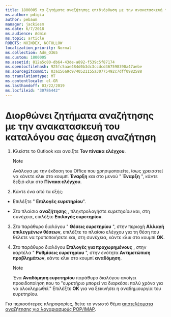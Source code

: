 ```yaml
---
title: 1800005 τα ζητήματα αναζήτησης επιδιόρθωση με την ανακατασκευή του καταλόγου σας άμεση αναζήτηση
ms.author: pdigia
author: pebaum
manager: jackiesm
ms.date: 6/7/2018
ms.audience: Admin
ms.topic: article
ROBOTS: NOINDEX, NOFOLLOW
localization_priority: Normal
ms.collection: Adm_O365
ms.custom: 1800005
ms.assetid: 812a5c80-db64-43de-a892-f539c5f87174
ms.openlocfilehash: 925fc5aae484d0b3dc3ccdcd467598390a47aebe
ms.sourcegitcommit: 03a156a9c9740521155a30775492c7dff0982588
ms.translationtype: MT
ms.contentlocale: el-GR
ms.lasthandoff: 03/22/2019
ms.locfileid: "30786442"
---
```

# <a name="fix-search-issues-by-rebuilding-your-instant-search-catalog"></a>Διορθώνει ζητήματα αναζήτησης με την ανακατασκευή του καταλόγου σας άμεση αναζήτηση

1. Κλείστε το Outlook και ανοίξτε **Τον πίνακα ελέγχου**.
    
    > [!NOTE]
    > Ανάλογα με την έκδοση του Office που χρησιμοποιείτε, ίσως χρειαστεί να κάνετε κλικ στο κουμπί **Έναρξη** και στο μενού " **Έναρξη** ", κάντε δεξιό κλικ στο **Πίνακα ελέγχου**. 
  
2. Κάντε ένα από τα εξής:
    
  - Επιλέξτε " **Επιλογές ευρετηρίου**".
    
  - Στο πλαίσιο **αναζήτησης** , πληκτρολογήστε *ευρετηρίου* και, στη συνέχεια, επιλέξτε **Επιλογές ευρετηρίου**.
    
3. Στο παράθυρο διαλόγου " **Θέσεις ευρετηρίου** ", στην περιοχή **Αλλαγή επιλεγμένων θέσεων**, επιλέξτε το πλαίσιο ελέγχου για τη θέση που θέλετε να τροποποιήσετε και, στη συνέχεια, κάντε κλικ στο κουμπί **OK**.
    
4. Στο παράθυρο διαλόγου **Επιλογές για προχωρημένους** , στην καρτέλα " **Ρυθμίσεις ευρετηρίου** ", στην ενότητα **Αντιμετώπιση προβλημάτων**, κάντε κλικ στο κουμπί **αναδόμηση**.
    
    > [!NOTE]
    > Ένα **Αναδόμηση ευρετηρίου** παράθυρο διαλόγου ανοίγει προειδοποίηση που το "ευρετήριο μπορεί να διαρκέσει πολύ χρόνο για να ολοκληρωθεί." Επιλέξτε **OK** για να ξεκινήσει η αναδημιουργία του ευρετηρίου. 
  
Για περισσότερες πληροφορίες, δείτε το γνωστό θέμα [αποτελέσματα αναζήτησης για λογαριασμούς POP/IMAP](https://support.office.com/article/51c9d2c7-a3db-4358-afdf-50d3a9e57039.aspx).
  


